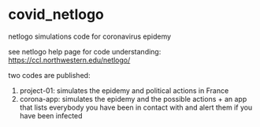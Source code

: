 # covid_netlogo
netlogo simulations code for coronavirus epidemy



see netlogo help page for code understanding: https://ccl.northwestern.edu/netlogo/

two codes are published:   
1. project-01: simulates the epidemy and political actions in France  
2. corona-app: simulates the epidemy and the possible actions + an app that lists everybody you have been in contact with and alert them if you have been infected
